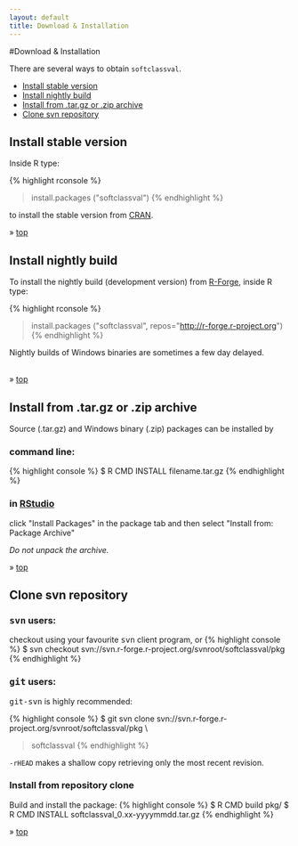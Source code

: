 ```yaml
---
layout: default
title: Download & Installation
---
```

#Download & Installation

There are several ways to obtain `softclassval`. 

* [Install stable version](#cran)
* [Install nightly build](#rforge)
* [Install from .tar.gz or .zip archive](#tgz)
* [Clone svn repository](#svn)

<div class = "post">

<h2 id="cran">Install stable version</h2>

<p>Inside R type:

{% highlight rconsole %}
> install.packages ("softclassval")
{% endhighlight %}

to install the stable version from <a href="http://cran.r-project.org/web/packages/softclassval/index.html">CRAN</a>.</p>

&raquo; <a href="#download__installation">top</a>
</div>

<div class = "post">
<h2 id="rforge">Install nightly build</h2>
To install the nightly build (development version) from <a href="https://r-forge.r-project.org/R/?group_id=891">R-Forge</a>, inside R type:

{% highlight rconsole %}
> install.packages ("softclassval", repos="http://r-forge.r-project.org")
{% endhighlight %}

Nightly builds of Windows binaries are sometimes a few day delayed.

<br/>&raquo; <a href="#download__installation">top</a>

</div>

<div class = "post">
<h2 id="tgz">Install from .tar.gz or .zip archive</h2>
<p>Source (.tar.gz) and Windows binary (.zip) packages can be installed by </p>

<h3>command line:</h3>
<p>
{% highlight console %}
$ R CMD INSTALL filename.tar.gz
{% endhighlight %}
</p>

<h3>in <a href="http://www.rstudio.org/">RStudio</a></h3>
<p>
click "Install Packages" in the package tab and then select "Install from: Package Archive"
<br/>

<i>Do not unpack the archive.</i>
</p>
&raquo; <a href="#download__installation">top</a>
</div>

<div class = "post">
<h2 id ="svn">Clone svn repository</h2>
<h3><tt>svn</tt> users:</h3>

<p>checkout using your favourite <tt>svn</tt> client program, or  
{% highlight console %}
$ svn checkout svn://svn.r-forge.r-project.org/svnroot/softclassval/pkg
{% endhighlight %}
</p>       

<h3><tt>git</tt> users:</h3>
<p>
<tt>git-svn</tt> is highly recommended:

{% highlight console %}
$ git svn clone  svn://svn.r-forge.r-project.org/svnroot/softclassval/pkg \
> softclassval
{% endhighlight %}

<code>-rHEAD</code> makes a shallow copy retrieving only the most recent revision.
</p>
<h3>Install from repository clone</h3>
<p>
Build and install the package:  
{% highlight console %}
$ R CMD build pkg/
$ R CMD INSTALL softclassval_0.xx-yyyymmdd.tar.gz
{% endhighlight %}
</p>
&raquo; <a href="#download__installation">top</a>
</div>
<!---
<div class = "post">
<h2><a name=""></a></h2>
<p>

</p>&raquo; <a href="#download__installation">top</a>
</div>
--->
